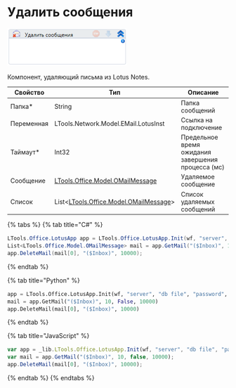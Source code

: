 # Удалить сообщения

![](<../../../../.gitbook/assets/image (260).png>)

Компонент, удаляющий письма из Lotus Notes.

| Свойство   | Тип                                                                    | Описание                                           |
| ---------- | ---------------------------------------------------------------------- | -------------------------------------------------- |
| Папка\*    | String                                                                 | Папка сообщений                                    |
| Переменная | LTools.Network.Model.EMail.LotusInst                                   | Ссылка на подключение                              |
| Таймаут\*  | Int32                                                                  | Предельное время ожидания завершения процесса (мс) |
| Сообщение  | [LTools.Office.Model.OMailMessage](../datatypes/omailmessage.md)       | Удаляемое сообщение                                |
| Список     | List<[LTools.Office.Model.OMailMessage](../datatypes/omailmessage.md)> | Список удаляемых сообщений                         |

{% tabs %}
{% tab title="C#" %}
```csharp
LTools.Office.LotusApp app = LTools.Office.LotusApp.Init(wf, "server", "db file", "password", 10000);
List<LTools.Office.Model.OMailMessage> mail = app.GetMail("($Inbox)", 10, false, 10000);
app.DeleteMail(mail[0], "($Inbox)", 10000);
```
{% endtab %}

{% tab title="Python" %}
```python
app = LTools.Office.LotusApp.Init(wf, "server", "db file", "password", 10000)
mail = app.GetMail("($Inbox)", 10, False, 10000)
app.DeleteMail(mail[0], "($Inbox)", 10000)
```
{% endtab %}

{% tab title="JavaScript" %}
```javascript
var app = _lib.LTools.Office.LotusApp.Init(wf, "server", "db file", "password", 10000);
var mail = app.GetMail("($Inbox)", 10, false, 10000);
app.DeleteMail(mail[0], "($Inbox)", 10000);
```
{% endtab %}
{% endtabs %}
